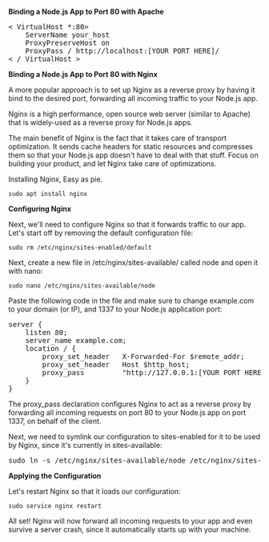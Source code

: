 **Binding a Node.js App to Port 80 with Apache**

<pre>
< VirtualHost *:80>
    ServerName your_host
    ProxyPreserveHost on
    ProxyPass / http://localhost:[YOUR PORT HERE]/
< / VirtualHost >
</pre>

**Binding a Node.js App to Port 80 with Nginx**

A more popular approach is to set up Nginx as a reverse proxy by having it bind to the desired port, forwarding all incoming traffic to your Node.js app.

Nginx is a high performance, open source web server (similar to Apache) that is widely-used as a reverse proxy for Node.js apps.

The main benefit of Nginx is the fact that it takes care of transport optimization. It sends cache headers for static resources and compresses them so that your Node.js app doesn't have to deal with that stuff. Focus on building your product, and let Nginx take care of optimizations.

Installing Nginx,
Easy as pie.

`sudo apt install nginx`

**Configuring Nginx**

Next, we'll need to configure Nginx so that it forwards traffic to our app. Let's start off by removing the default configuration file:

`sudo rm /etc/nginx/sites-enabled/default`

Next, create a new file in /etc/nginx/sites-available/ called node and open it with nano:

`sudo nano /etc/nginx/sites-available/node`

Paste the following code in the file and make sure to change example.com to your domain (or IP), and 1337 to your Node.js application port:
<pre>
server {
    listen 80;
    server_name example.com;
    location / {
        proxy_set_header   X-Forwarded-For $remote_addr;
        proxy_set_header   Host $http_host;
        proxy_pass         "http://127.0.0.1:[YOUR PORT HERE]";
    }
}
</pre>
The proxy_pass declaration configures Nginx to act as a reverse proxy by forwarding all incoming requests on port 80 to your Node.js app on port 1337, on behalf of the client.

Next, we need to symlink our configuration to sites-enabled for it to be used by Nginx, since it's currently in sites-available:

<pre>sudo ln -s /etc/nginx/sites-available/node /etc/nginx/sites-enabled/node</pre>

**Applying the Configuration**

Let's restart Nginx so that it loads our configuration:

`sudo service nginx restart`

All set! Nginx will now forward all incoming requests to your app and even survive a server crash, since it automatically starts up with your machine.
